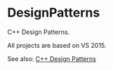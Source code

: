 # DesignPatterns

C++ Design Patterns.

All projects are based on VS 2015.

See also: [C++ Design Patterns](http://blog.csdn.net/u011012932/article/category/6783147 "C++ Design Patterns")
